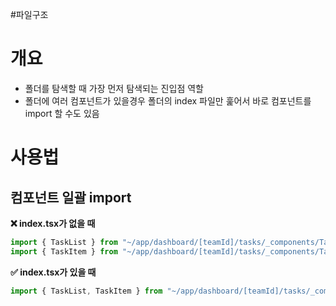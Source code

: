 #파일구조 

# 개요
- 폴더를 탐색할 때 가장 먼저 탐색되는 진입점 역할
- 폴더에 여러 컴포넌트가 있을경우 폴더의 index 파일만 훑어서 바로 컴포넌트를 import 할 수도 있음

# 사용법
## 컴포넌트 일괄 import

**❌ index.tsx가 없을 때**

``` ts
import { TaskList } from "~/app/dashboard/[teamId]/tasks/_components/TaskList/TaskList";
import { TaskItem } from "~/app/dashboard/[teamId]/tasks/_components/TaskList/TaskItem";
```

**✅ index.tsx가 있을 때**

``` ts
import { TaskList, TaskItem } from "~/app/dashboard/[teamId]/tasks/_components/TaskList";
```

